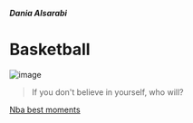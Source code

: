  _**Dania Alsarabi**_
# Basketball 
![image](https://media.istockphoto.com/id/1292401641/photo/orange-basketball-ball-on-wooden-parquet-close-up-image-of-basketball-ball-over-floor-in-the.jpg?s=1024x1024&w=is&k=20&c=r9zBDV67etdk57D6uk5UbzKHDeWFzY8Ec48ILtzCoXI=) 
> If you don't believe in yourself, who will?

[Nba best moments](https://www.youtube.com/watch?v=ulfJXy4QptQ)
